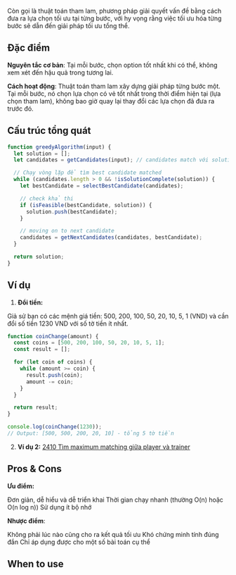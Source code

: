 Còn gọi là thuật toán tham lam, phương pháp giải quyết vấn đề bằng cách đưa ra lựa chọn tối ưu tại từng bước, với hy vọng rằng việc tối ưu hóa từng bước sẽ dẫn đến giải pháp tối ưu tổng thể.

## Đặc điểm

**Nguyên tắc cơ bản**: Tại mỗi bước, chọn option tốt nhất khi có thể, không xem xét đến hậu quả trong tương lai.

**Cách hoạt động**: Thuật toán tham lam xây dựng giải pháp từng bước một. Tại mỗi bước, nó chọn lựa chọn có vẻ tốt nhất trong thời điểm hiện tại (lựa chọn tham lam), không bao giờ quay lại thay đổi các lựa chọn đã đưa ra trước đó.

## Cấu trúc tổng quát

```javascript
function greedyAlgorithm(input) {
  let solution = [];
  let candidates = getCandidates(input); // candidates match với solution

  // Chạy vòng lặp để tìm best candidate matched
  while (candidates.length > 0 && !isSolutionComplete(solution)) {
    let bestCandidate = selectBestCandidate(candidates);

    // check khả thi
    if (isFeasible(bestCandidate, solution)) {
      solution.push(bestCandidate);
    }

    // moving on to next candidate
    candidates = getNextCandidates(candidates, bestCandidate);
  }

  return solution;
}
```

## Ví dụ

1. **Đổi tiền:**

Giả sử bạn có các mệnh giá tiền: 500, 200, 100, 50, 20, 10, 5, 1 (VND) và cần đổi số tiền 1230 VND với số tờ tiền ít nhất.

```js
function coinChange(amount) {
  const coins = [500, 200, 100, 50, 20, 10, 5, 1];
  const result = [];

  for (let coin of coins) {
    while (amount >= coin) {
      result.push(coin);
      amount -= coin;
    }
  }

  return result;
}

console.log(coinChange(1230));
// Output: [500, 500, 200, 20, 10] - tổng 5 tờ tiền
```

2. **Ví dụ 2:** [2410 Tìm maximum matching giữa player và trainer](https://github.com/thai-ho/algo/blob/1dc396896975e414c884b2efb71286605cc0e891/leetcode/daily/2410-maximum-matching-of-players-with-trainers/index.js)

## Pros & Cons

**Ưu điểm:**

Đơn giản, dễ hiểu và dễ triển khai
Thời gian chạy nhanh (thường O(n) hoặc O(n log n))
Sử dụng ít bộ nhớ

**Nhược điểm**:

Không phải lúc nào cũng cho ra kết quả tối ưu
Khó chứng minh tính đúng đắn
Chỉ áp dụng được cho một số bài toán cụ thể

## When to use
